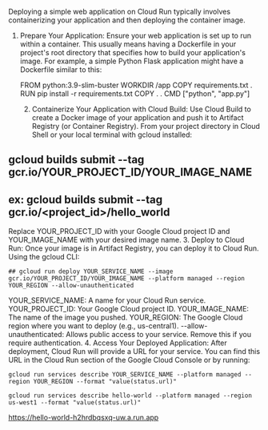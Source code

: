 Deploying a simple web application on Cloud Run typically involves containerizing your application and then deploying the container image.
1. Prepare Your Application:
Ensure your web application is set up to run within a container. This usually means having a Dockerfile in your project's root directory that specifies how to build your application's image.
For example, a simple Python Flask application might have a Dockerfile similar to this:

    FROM python:3.9-slim-buster
    WORKDIR /app
    COPY requirements.txt .
    RUN pip install -r requirements.txt
    COPY . .
    CMD ["python", "app.py"]

    2. Containerize Your Application with Cloud Build:
Use Cloud Build to create a Docker image of your application and push it to Artifact Registry (or Container Registry).
From your project directory in Cloud Shell or your local terminal with gcloud installed:

  ##  gcloud builds submit --tag gcr.io/YOUR_PROJECT_ID/YOUR_IMAGE_NAME

  ## ex: gcloud builds submit --tag gcr.io/<project_id>/hello_world
Replace YOUR_PROJECT_ID with your Google Cloud project ID and YOUR_IMAGE_NAME with your desired image name.
3. Deploy to Cloud Run:
Once your image is in Artifact Registry, you can deploy it to Cloud Run.
Using the gcloud CLI:

    ## gcloud run deploy YOUR_SERVICE_NAME --image gcr.io/YOUR_PROJECT_ID/YOUR_IMAGE_NAME --platform managed --region YOUR_REGION --allow-unauthenticated

YOUR_SERVICE_NAME: A name for your Cloud Run service.
YOUR_PROJECT_ID: Your Google Cloud project ID.
YOUR_IMAGE_NAME: The name of the image you pushed.
YOUR_REGION: The Google Cloud region where you want to deploy (e.g., us-central1).
--allow-unauthenticated: Allows public access to your service. Remove this if you require authentication.
4. Access Your Deployed Application:
After deployment, Cloud Run will provide a URL for your service. You can find this URL in the Cloud Run section of the Google Cloud Console or by running:

    gcloud run services describe YOUR_SERVICE_NAME --platform managed --region YOUR_REGION --format "value(status.url)"

    gcloud run services describe hello-world --platform managed --region us-west1 --format "value(status.url)"
https://hello-world-h2hrdbqsxq-uw.a.run.app